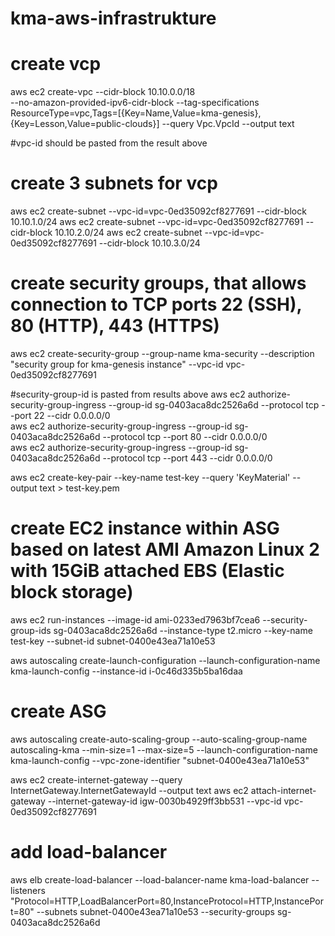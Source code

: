 # kma-aws-infrastrukture

# create vcp
aws ec2 create-vpc 
	--cidr-block 10.10.0.0/18  
	--no-amazon-provided-ipv6-cidr-block 
	--tag-specifications ResourceType=vpc,Tags=[{Key=Name,Value=kma-genesis},{Key=Lesson,Value=public-clouds}] 
	--query Vpc.VpcId --output text
	
#vpc-id should be pasted from the result above
 
# create 3 subnets for vcp
aws ec2 create-subnet --vpc-id=vpc-0ed35092cf8277691 --cidr-block 10.10.1.0/24
aws ec2 create-subnet --vpc-id=vpc-0ed35092cf8277691 --cidr-block 10.10.2.0/24
aws ec2 create-subnet --vpc-id=vpc-0ed35092cf8277691 --cidr-block 10.10.3.0/24

# create security groups, that allows connection to TCP ports 22 (SSH), 80 (HTTP), 443 (HTTPS)
aws ec2 create-security-group 
		--group-name kma-security 
		--description "security group for kma-genesis instance" 
		--vpc-id  vpc-0ed35092cf8277691
		
#security-group-id is pasted from results above
aws ec2 authorize-security-group-ingress --group-id sg-0403aca8dc2526a6d --protocol tcp  --port 22  --cidr 0.0.0.0/0        
aws ec2 authorize-security-group-ingress --group-id sg-0403aca8dc2526a6d --protocol tcp  --port 80  --cidr 0.0.0.0/0        
aws ec2 authorize-security-group-ingress --group-id sg-0403aca8dc2526a6d --protocol tcp  --port 443  --cidr 0.0.0.0/0        

aws ec2 create-key-pair --key-name test-key --query 'KeyMaterial' --output text > test-key.pem

# create EC2  instance within ASG based on latest AMI Amazon Linux 2 with 15GiB attached EBS (Elastic block storage) 
aws ec2 run-instances --image-id ami-0233ed7963bf7cea6  --security-group-ids sg-0403aca8dc2526a6d --instance-type t2.micro --key-name test-key --subnet-id subnet-0400e43ea71a10e53

aws autoscaling create-launch-configuration --launch-configuration-name kma-launch-config --instance-id i-0c46d335b5ba16daa

# create ASG
aws autoscaling create-auto-scaling-group --auto-scaling-group-name autoscaling-kma --min-size=1 --max-size=5 --launch-configuration-name kma-launch-config --vpc-zone-identifier "subnet-0400e43ea71a10e53"

aws ec2 create-internet-gateway --query InternetGateway.InternetGatewayId --output text
aws ec2 attach-internet-gateway --internet-gateway-id igw-0030b4929ff3bb531 --vpc-id vpc-0ed35092cf8277691
# add load-balancer
aws elb create-load-balancer --load-balancer-name kma-load-balancer --listeners "Protocol=HTTP,LoadBalancerPort=80,InstanceProtocol=HTTP,InstancePort=80" --subnets subnet-0400e43ea71a10e53 --security-groups sg-0403aca8dc2526a6d




